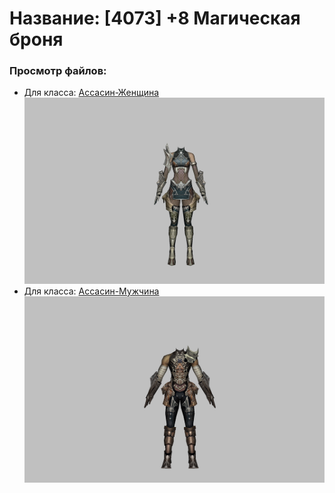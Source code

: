 # Название: [4073] +8 Магическая броня

### Просмотр файлов:
- Для класса: [Ассасин-Женщина](Ассасин-Женщина)
![p070001.png](Ассасин-Женщина/p070001.png)
- Для класса: [Ассасин-Мужчина](Ассасин-Мужчина)
![p060001.png](Ассасин-Мужчина/p060001.png)
